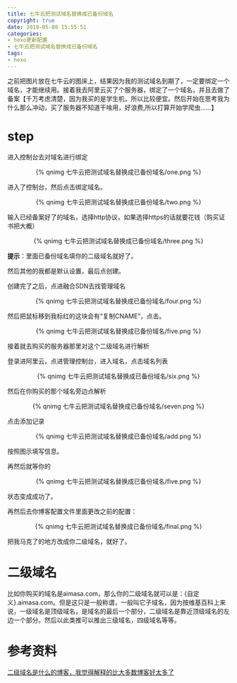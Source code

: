 ```yaml
---
title: 七牛云把测试域名替换成已备份域名
copyright: true
date: 2019-05-08 15:55:51
categories:
- hexo更新配置
- 七牛云把测试域名替换成已备份域名
tags:
- hexo
---
```


之前把图片放在七牛云的图床上，结果因为我的测试域名到期了，一定要绑定一个域名，才能继续用。接着我去阿里云买了个服务器，绑定了一个域名，并且去做了备案【千万考虑清楚，因为我买的是学生机，所以比较便宜。然后开始在思考我为什么那么冲动，买了服务器不知道干啥用，好浪费,所以打算开始学爬虫……】

<!--more-->

# step

进入控制台去对域名进行绑定

<center>{% qnimg 七牛云把测试域名替换成已备份域名/one.png %}</center>

进入了控制台，然后点击绑定域名。

<center>{% qnimg 七牛云把测试域名替换成已备份域名/two.png %}</center>

输入已经备案好了的域名，选择http协议，如果选择https的话就要花钱（购买证书把大概）

<center>{% qnimg 七牛云把测试域名替换成已备份域名/three.png %}</center>

**提示**：里面已备份域名填你的二级域名就好了。


然后其他的我都是默认设置，最后点创建。

创建完了之后，点进融合SDN去找管理域名

<center>{% qnimg 七牛云把测试域名替换成已备份域名/four.png %}</center>

然后把鼠标移到我标红的这块会有“复制CNAME”，点击。

<center>{% qnimg 七牛云把测试域名替换成已备份域名/five.png %}</center>

接着就去购买的服务器那里对这个二级域名进行解析

登录进阿里云，点进管理控制台，进入域名，点击域名列表

<center>{% qnimg 七牛云把测试域名替换成已备份域名/six.png %}</center>

然后在你购买的那个域名旁边点解析

<center>{% qnimg 七牛云把测试域名替换成已备份域名/seven.png %}</center>

点击添加记录

<center>{% qnimg 七牛云把测试域名替换成已备份域名/add.png %}</center>

按照图示填写信息。

再然后就等你的

<center>{% qnimg 七牛云把测试域名替换成已备份域名/five.png %}</center>

状态变成成功了。

再然后去你博客配置文件里面更改之前的配置：

<center>{% qnimg 七牛云把测试域名替换成已备份域名/final.png %}</center>

把我马克了的地方改成你二级域名，就好了。

# 二级域名

比如你购买的域名是aimasa.com，那么你的二级域名就可以是：{自定义}.aimasa.com。但是这只是一般称谓，一般叫它子域名，因为按维基百科上来说，一级域名是顶级域名，是域名的最后一个部分，二级域名是靠近顶级域名的左边一个部分。然后以此类推可以推出三级域名，四级域名等等。

# 参考资料

[二级域名是什么的博客，我觉得解释的比大多数博客好太多了](https://www.jianshu.com/p/88c8ba682ac7)

